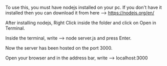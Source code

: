 To use this, you must have nodejs installed on your pc. If you don't have it installed then you can download it from here --> https://nodejs.org/en/

After installing nodejs, Right Click inside the folder and click on Open in Terminal.

Inside the terminal, write --> node server.js and press Enter.

Now the server has been hosted on the port 3000.

Open your browser and in the address bar, write --> localhost:3000
